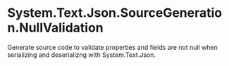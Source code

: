 # System.Text.Json.SourceGeneration.NullValidation
Generate source code to validate properties and fields are not null when serializing and deserializng with System.Text.Json.
